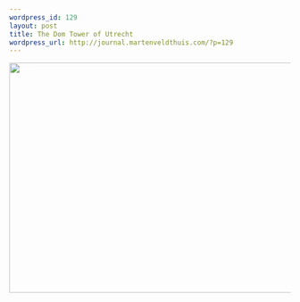 ```yaml
--- 
wordpress_id: 129
layout: post
title: The Dom Tower of Utrecht
wordpress_url: http://journal.martenveldthuis.com/?p=129
---
```

<img class="alignnone size-large wp-image-99" title="2009-07-14-dom-tower-utrecht" src="http://journal.martenveldthuis.com/wp-content/uploads/2010/05/2009-07-14-dom-tower-utrecht-620x413.jpg" alt="" width="620" height="413" />
